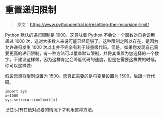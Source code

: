 # 重置递归限制

> 原文：<https://www.pythoncentral.io/resetting-the-recursion-limit/>

Python 默认的递归限制是 1000，这意味着 Python 不会让一个函数对自身调用超过 1000 次，这对大多数人来说可能已经足够了。这种限制之所以存在，是因为允许递归发生 1000 次以上并不完全有利于轻量级代码。但是，如果您发现自己需要更高的递归限制，有一种方法可以覆盖默认限制，并将其重置为您选择的一个数字。不建议这样做，因为这样肯定会降低代码的速度，但是在需要这样做的时候，你可以这样做:

假设您想将限制设置为 1500。您真正需要的是将变量设置为 1500，后跟一行代码。

```
import sys
x=1500
sys.setrecursionlimit(x)
```

记住:只有在绝对必要的情况下才利用这种方法。